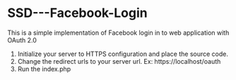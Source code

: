 # SSD---Facebook-Login
This is a simple implementation of Facebook login in to web application with OAuth 2.0

1. Initialize your server to HTTPS configuration and place the source code.
2. Change the redirect urls to your server url. Ex: https://localhost/oauth
3. Run the index.php
